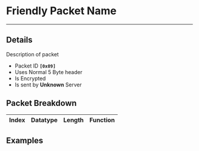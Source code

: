 # Friendly Packet Name #

---


## Details ##

Description of packet
  * Packet ID **`[0x09]`**
  * Uses Normal 5 Byte header
  * Is Encrypted
  * Is sent by **Unknown** Server

## Packet Breakdown ##
| Index | Datatype | Length | Function |
|:------|:---------|:-------|:---------|

## Examples ##